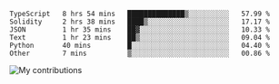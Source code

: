 <!--START_SECTION:waka-->

```text
TypeScript   8 hrs 54 mins   ██████████████▒░░░░░░░░░░   57.99 %
Solidity     2 hrs 38 mins   ████▒░░░░░░░░░░░░░░░░░░░░   17.17 %
JSON         1 hr 35 mins    ██▓░░░░░░░░░░░░░░░░░░░░░░   10.33 %
Text         1 hr 23 mins    ██▒░░░░░░░░░░░░░░░░░░░░░░   09.04 %
Python       40 mins         █░░░░░░░░░░░░░░░░░░░░░░░░   04.40 %
Other        7 mins          ▒░░░░░░░░░░░░░░░░░░░░░░░░   00.86 %
```

<!--END_SECTION:waka-->
<img src="https://github-readme-streak-stats.herokuapp.com/?user=pahas&theme=white" alt="My contributions" />
